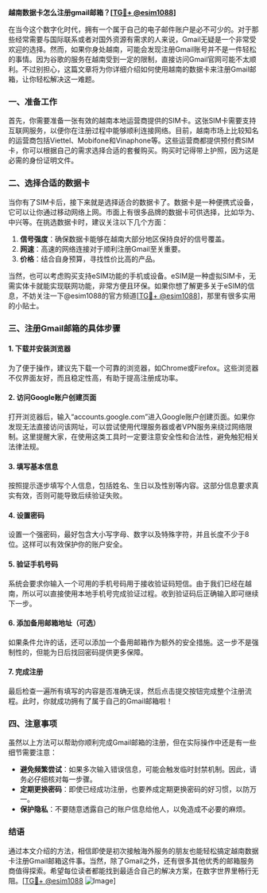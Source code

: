 **越南数据卡怎么注册gmail邮箱？[[TG💪+ @esim1088](https://t.me/s/esim1088)]**

在当今这个数字化时代，拥有一个属于自己的电子邮件账户是必不可少的。对于那些经常需要与国际联系或者对国外资源有需求的人来说，Gmail无疑是一个非常受欢迎的选择。然而，如果你身处越南，可能会发现注册Gmail账号并不是一件轻松的事情。因为谷歌的服务在越南受到一定的限制，直接访问Gmail官网可能不太顺利。不过别担心，这篇文章将为你详细介绍如何使用越南的数据卡来注册Gmail邮箱，让你轻松解决这一难题。

### 一、准备工作

首先，你需要准备一张有效的越南本地运营商提供的SIM卡。这张SIM卡需要支持互联网服务，以便你在注册过程中能够顺利连接网络。目前，越南市场上比较知名的运营商包括Viettel、Mobifone和Vinaphone等。这些运营商都提供预付费SIM卡，你可以根据自己的需求选择合适的套餐购买。购买时记得带上护照，因为这是必需的身份证明文件。

### 二、选择合适的数据卡

当你有了SIM卡后，接下来就是选择适合的数据卡了。数据卡是一种便携式设备，它可以让你通过移动网络上网。市面上有很多品牌的数据卡可供选择，比如华为、中兴等。在挑选数据卡时，建议关注以下几个方面：

1. **信号强度**：确保数据卡能够在越南大部分地区保持良好的信号覆盖。
2. **网速**：高速的网络连接对于顺利注册Gmail至关重要。
3. **价格**：结合自身预算，寻找性价比高的产品。

当然，也可以考虑购买支持eSIM功能的手机或设备。eSIM是一种虚拟SIM卡，无需实体卡就能实现联网功能，非常方便且环保。如果你想了解更多关于eSIM的信息，不妨关注一下@esim1088的官方频道[[TG💪+ @esim1088](https://t.me/s/esim1088)]，那里有很多实用的小贴士。

### 三、注册Gmail邮箱的具体步骤

#### 1. 下载并安装浏览器
为了便于操作，建议先下载一个可靠的浏览器，如Chrome或Firefox。这些浏览器不仅界面友好，而且稳定性高，有助于提高注册成功率。

#### 2. 访问Google账户创建页面
打开浏览器后，输入“accounts.google.com”进入Google账户创建页面。如果你发现无法直接访问该网址，可以尝试使用代理服务器或者VPN服务来绕过网络限制。这里提醒大家，在使用这类工具时一定要注意安全性和合法性，避免触犯相关法律法规。

#### 3. 填写基本信息
按照提示逐步填写个人信息，包括姓名、生日以及性别等内容。这部分信息要求真实有效，否则可能导致后续验证失败。

#### 4. 设置密码
设置一个强密码，最好包含大小写字母、数字以及特殊字符，并且长度不少于8位。这样可以有效保护你的账户安全。

#### 5. 验证手机号码
系统会要求你输入一个可用的手机号码用于接收验证码短信。由于我们已经在越南，所以可以直接使用本地手机号完成验证过程。收到验证码后正确输入即可继续下一步。

#### 6. 添加备用邮箱地址（可选）
如果条件允许的话，还可以添加一个备用邮箱作为额外的安全措施。这一步不是强制性的，但能为日后找回密码提供更多保障。

#### 7. 完成注册
最后检查一遍所有填写的内容是否准确无误，然后点击提交按钮完成整个注册流程。此时，你就成功拥有了属于自己的Gmail邮箱啦！

### 四、注意事项

虽然以上方法可以帮助你顺利完成Gmail邮箱的注册，但在实际操作中还是有一些细节需要注意：

- **避免频繁尝试**：如果多次输入错误信息，可能会触发临时封禁机制。因此，请务必仔细核对每一步骤。
- **定期更换密码**：即使已经成功注册，也要养成定期更换密码的好习惯，以防万一。
- **保护隐私**：不要随意透露自己的账户信息给他人，以免造成不必要的麻烦。

### 结语

通过本文介绍的方法，相信即使是初次接触海外服务的朋友也能轻松搞定越南数据卡注册Gmail邮箱这件事。当然，除了Gmail之外，还有很多其他优秀的邮箱服务商值得探索。希望每位读者都能找到最适合自己的解决方案，在数字世界里畅行无阻。[[TG💪+ @esim1088](https://t.me/s/esim1088) ![Image](https://i.postimg.cc/4NQfJmqS/Snipaste-2025-05-13-00-14-12.png)]